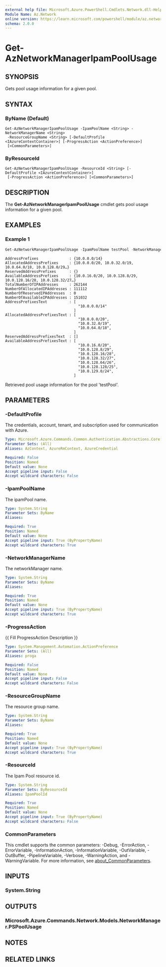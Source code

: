```yaml
---
external help file: Microsoft.Azure.PowerShell.Cmdlets.Network.dll-Help.xml
Module Name: Az.Network
online version: https://learn.microsoft.com/powershell/module/az.network/get-aznetworkmanageripampoolusage
schema: 2.0.0
---
```


# Get-AzNetworkManagerIpamPoolUsage

## SYNOPSIS
Gets pool usage information for a given pool.

## SYNTAX

### ByName (Default)
```
Get-AzNetworkManagerIpamPoolUsage -IpamPoolName <String> -NetworkManagerName <String>
 -ResourceGroupName <String> [-DefaultProfile <IAzureContextContainer>] [-ProgressAction <ActionPreference>]
 [<CommonParameters>]
```

### ByResourceId
```
Get-AzNetworkManagerIpamPoolUsage -ResourceId <String> [-DefaultProfile <IAzureContextContainer>]
 [-ProgressAction <ActionPreference>] [<CommonParameters>]
```

## DESCRIPTION
The **Get-AzNetworkManagerIpamPoolUsage** cmdlet gets pool usage information for a given pool.

## EXAMPLES

### Example 1
```powershell
Get-AzNetworkManagerIpamPoolUsage -IpamPoolName testPool -NetworkManagerName testNM -ResourceGroupName testRG
```

```output
AddressPrefixes              : {10.0.0.0/14}
AllocatedAddressPrefixes     : {10.0.0.0/20, 10.0.32.0/19, 10.0.64.0/18, 10.0.128.0/29…}
ReservedAddressPrefixes      : {}
AvailableAddressPrefixes     : {10.0.16.0/20, 10.0.128.8/29, 10.0.128.16/28, 10.0.128.32/27…}
TotalNumberOfIPAddresses     : 262144
NumberOfAllocatedIPAddresses : 111112
NumberOfReservedIPAddresses  : 0
NumberOfAvailableIPAddresses : 151032
AddressPrefixesText          : [
                                 "10.0.0.0/14"
                               ]
AllocatedAddressPrefixesText : [
                                 "10.0.0.0/20",
                                 "10.0.32.0/19",
                                 "10.0.64.0/18",
                               ]
ReservedAddressPrefixesText  : []
AvailableAddressPrefixesText : [
                                 "10.0.16.0/20",
                                 "10.0.128.8/29",
                                 "10.0.128.16/28",
                                 "10.0.128.32/27",
                                 "10.0.128.64/26",
                                 "10.0.128.128/25",
                                 "10.0.129.0/24",
                               ]
```

Retrieved pool usage information for the pool 'testPool'.

## PARAMETERS

### -DefaultProfile
The credentials, account, tenant, and subscription used for communication with Azure.

```yaml
Type: Microsoft.Azure.Commands.Common.Authentication.Abstractions.Core.IAzureContextContainer
Parameter Sets: (All)
Aliases: AzContext, AzureRmContext, AzureCredential

Required: False
Position: Named
Default value: None
Accept pipeline input: False
Accept wildcard characters: False
```

### -IpamPoolName
The ipamPool name.

```yaml
Type: System.String
Parameter Sets: ByName
Aliases:

Required: True
Position: Named
Default value: None
Accept pipeline input: True (ByPropertyName)
Accept wildcard characters: True
```

### -NetworkManagerName
The networkManager name.

```yaml
Type: System.String
Parameter Sets: ByName
Aliases:

Required: True
Position: Named
Default value: None
Accept pipeline input: True (ByPropertyName)
Accept wildcard characters: True
```

### -ProgressAction
{{ Fill ProgressAction Description }}

```yaml
Type: System.Management.Automation.ActionPreference
Parameter Sets: (All)
Aliases: proga

Required: False
Position: Named
Default value: None
Accept pipeline input: False
Accept wildcard characters: False
```

### -ResourceGroupName
The resource group name.

```yaml
Type: System.String
Parameter Sets: ByName
Aliases:

Required: True
Position: Named
Default value: None
Accept pipeline input: True (ByPropertyName)
Accept wildcard characters: True
```

### -ResourceId
The Ipam Pool resource id.

```yaml
Type: System.String
Parameter Sets: ByResourceId
Aliases: IpamPoolId

Required: True
Position: Named
Default value: None
Accept pipeline input: True (ByPropertyName)
Accept wildcard characters: False
```

### CommonParameters
This cmdlet supports the common parameters: -Debug, -ErrorAction, -ErrorVariable, -InformationAction, -InformationVariable, -OutVariable, -OutBuffer, -PipelineVariable, -Verbose, -WarningAction, and -WarningVariable. For more information, see [about_CommonParameters](http://go.microsoft.com/fwlink/?LinkID=113216).

## INPUTS

### System.String

## OUTPUTS

### Microsoft.Azure.Commands.Network.Models.NetworkManager.PSPoolUsage

## NOTES

## RELATED LINKS

